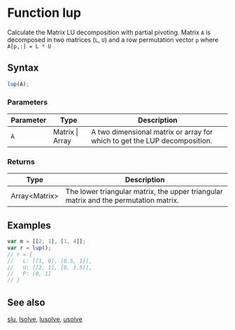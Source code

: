 <!-- Note: This file is automatically generated from source code comments. Changes made in this file will be overridden. -->

# Function lup

Calculate the Matrix LU decomposition with partial pivoting. Matrix `A` is decomposed in two matrices (`L`, `U`) and a
row permutation vector `p` where `A[p,:] = L * U`


## Syntax

```js
lup(A);
```

### Parameters

Parameter | Type | Description
--------- | ---- | -----------
`A` | Matrix &#124; Array | A two dimensional matrix or array for which to get the LUP decomposition.

### Returns

Type | Description
---- | -----------
Array&lt;Matrix&gt; | The lower triangular matrix, the upper triangular matrix and the permutation matrix.


## Examples

```js
var m = [[2, 1], [1, 4]];
var r = lup();
// r = {
//   L: [[1, 0], [0.5, 1]],
//   U: [[2, 1], [0, 3.5]],
//   P: [0, 1]
// }
```


## See also

[slu](slu.md),
[lsolve](lsolve.md),
[lusolve](lusolve.md),
[usolve](usolve.md)
